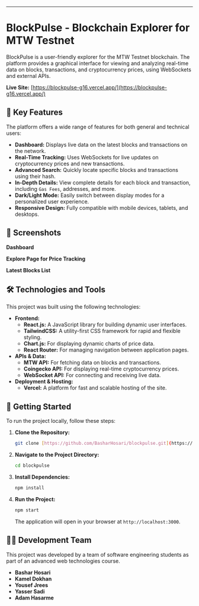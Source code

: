 

-----

# BlockPulse - Blockchain Explorer for MTW Testnet

[](https://reactjs.org/)
[](https://tailwindcss.com/)
[](https://vercel.com/)

BlockPulse is a user-friendly explorer for the MTW Testnet blockchain. The platform provides a graphical interface for viewing and analyzing real-time data on blocks, transactions, and cryptocurrency prices, using WebSockets and external APIs.

**Live Site:** [https://blockpulse-g16.vercel.app/](https://blockpulse-g16.vercel.app/)

## 🚀 Key Features

The platform offers a wide range of features for both general and technical users:

  * **Dashboard:** Displays live data on the latest blocks and transactions on the network.
  * **Real-Time Tracking:** Uses WebSockets for live updates on cryptocurrency prices and new transactions.
  * **Advanced Search:** Quickly locate specific blocks and transactions using their hash.
  * **In-Depth Details:** View complete details for each block and transaction, including `Gas Fees`, addresses, and more.
  * **Dark/Light Mode:** Easily switch between display modes for a personalized user experience.
  * **Responsive Design:** Fully compatible with mobile devices, tablets, and desktops.

## 📸 Screenshots

**Dashboard**

**Explore Page for Price Tracking**

**Latest Blocks List**

## 🛠️ Technologies and Tools

This project was built using the following technologies:

  * **Frontend:**
      * **React.js:** A JavaScript library for building dynamic user interfaces.
      * **TailwindCSS:** A utility-first CSS framework for rapid and flexible styling.
      * **Chart.js:** For displaying dynamic charts of price data.
      * **React Router:** For managing navigation between application pages.
  * **APIs & Data:**
      * **MTW API:** For fetching data on blocks and transactions.
      * **Coingecko API:** For displaying real-time cryptocurrency prices.
      * **WebSocket API:** For connecting and receiving live data.
  * **Deployment & Hosting:**
      * **Vercel:** A platform for fast and scalable hosting of the site.

## 🏁 Getting Started

To run the project locally, follow these steps:

1.  **Clone the Repository:**
    ```sh
    git clone [https://github.com/BasharHosari/blockpulse.git](https://github.com/Yasser-Saadi-7/BlockPulse---Blockchain-Explorer-for-MTW-Testnet.git)
    ```
2.  **Navigate to the Project Directory:**
    ```sh
    cd blockpulse
    ```
3.  **Install Dependencies:**
    ```sh
    npm install
    ```
4.  **Run the Project:**
    ```sh
    npm start
    ```
    The application will open in your browser at `http://localhost:3000`.

## 🧑‍💻 Development Team

This project was developed by a team of software engineering students as part of an advanced web technologies course.

  * **Bashar Hosari**
  * **Kamel Dokhan**
  * **Yousef Jrees**
  * **Yasser Sadi**
  * **Adam Hasarme**
